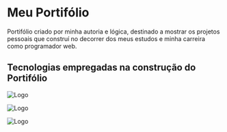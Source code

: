 
# Meu Portifólio

Portifólio criado por minha autoria e lógica, destinado a mostrar os projetos pessoais que construí no decorrer dos meus estudos e minha carreira como programador web.

## Tecnologias empregadas na construção do Portifólio


![Logo](https://img.shields.io/badge/HTML5-E34F26?style=for-the-badge&logo=html5&logoColor=white)

![Logo](https://img.shields.io/badge/CSS3-1572B6?style=for-the-badge&logo=css3&logoColor=white)

![Logo](https://img.shields.io/badge/JavaScript-323330?style=for-the-badge&logo=javascript&logoColor=F7DF1E)


